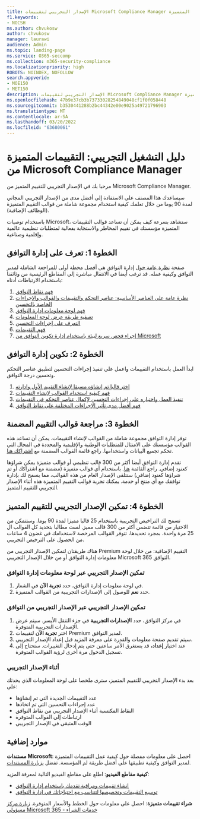 ```yaml
---
title: الإصدار التجريبي لتقييمات Microsoft Compliance Manager المتميزة
f1.keywords:
- NOCSH
ms.author: chvukosw
author: chvukosw
manager: laurawi
audience: Admin
ms.topic: landing-page
ms.service: O365-seccomp
ms.collection: m365-security-compliance
ms.localizationpriority: high
ROBOTS: NOINDEX, NOFOLLOW
search.appverid:
- MOE150
- MET150
description: الإصدار التجريبي لتقييمات Microsoft Compliance Manager المتميزة.
ms.openlocfilehash: 47b9e37cb3b73733028254849048cf1f0f058448
ms.sourcegitcommit: b3530441288b2bc44342e00e9025a49721796903
ms.translationtype: MT
ms.contentlocale: ar-SA
ms.lasthandoff: 03/20/2022
ms.locfileid: "63680061"
---
```

# <a name="trial-playbook-microsoft-compliance-manager-premium-assessments"></a>دليل التشغيل التجريبي: التقييمات المتميزة من Microsoft Compliance Manager

مرحبا بك في الإصدار التجريبي للتقييم المتميز من Microsoft Compliance Manager.

سيساعدك هذا المصنف على الاستفادة إلى أفضل مدى من الإصدار التجريبي المجاني لمدة 90 يوما من خلال تعلمك كيفية استخدام مجموعة شاملة من قوالب التقييم المتميزة (الوظائف الإضافية).

باستخدام توصيات Microsoft، ستشاهد بسرعة كيف يمكن أن تساعد قوالب التقييمات المتميزة مؤسستك في تقييم المخاطر والاستجابة بفعالية لمتطلبات تنظيمية عالمية وإقلمية وصناعية.

## <a name="step-1-get-to-know-compliance-manager"></a>الخطوة 1: تعرف على إدارة التوافق

صفحة [نظرة عامة حول](compliance-manager.md) إدارة التوافق هي أفضل محطة أولى للمراجعة الشاملة لمدير التوافق وكيفية عمله. قد ترغب أيضا في الانتقال مباشرة إلى المقاطع الرئيسية من وثائقنا باستخدام الارتباطات أدناه:

1. [فهم نقاط التوافق](compliance-manager.md#understanding-your-compliance-score)
1. [نظرة عامة على العناصر الأساسية: عناصر التحكم والتقييمات والقوالب والإجراءات الخاصة بالتحسين](compliance-manager.md#key-elements-controls-assessments-templates-improvement-actions)
1. [فهم لوحة معلومات إدارة التوافق](compliance-manager-setup.md#understand-the-compliance-manager-dashboard)
1. [تصفية طريقة عرض لوحة المعلومات](compliance-manager-setup.md#filtering-your-dashboard-view)
1. [التعرف على إجراءات التحسين](compliance-manager-setup.md#improvement-actions-page)
1. [فهم التقييمات](compliance-manager.md#assessments)
1. [إجراء فحص سريع لبيئة باستخدام إدارة تكوين التوافق من Microsoft](compliance-manager-mcca.md)

## <a name="step-2-configure-compliance-manager"></a>الخطوة 2: تكوين إدارة التوافق

ابدأ العمل باستخدام التقييمات واعمل على تنفيذ إجراءات التحسين لتطبيق عناصر التحكم وتحسين درجة التوافق.

1. [اختر قالبا تم إنشاؤه مسبقا لإنشاء التقييم الأول وإدارته](compliance-manager-assessments.md)
1. [فهم كيفية استخدام القوالب لإنشاء التقييمات](compliance-manager-templates.md)
1. [تنفيذ العمل واختباره على إجراءات التحسين لإكمال عناصر التحكم في التقييمات](compliance-manager-improvement-actions.md)
1. [فهم أفضل  مدى تأثير الإجراءات المختلفة على نقاط التوافق](compliance-score-calculation.md)

## <a name="step-3-review-included-assessment-templates"></a>الخطوة 3: مراجعة قوالب التقييم المضمنة

توفر إدارة التوافق مجموعة شاملة من القوالب لإنشاء التقييمات. يمكن أن تساعد هذه القوالب مؤسستك على الامتثال للمتطلبات الوطنية والإقليمية والمحددة في المجال التي تحكم تجميع البيانات واستخدامها. راجع قائمة القوالب المضمنة مع [اشتراكك هنا](/office365/servicedescriptions/microsoft-365-service-descriptions/microsoft-365-tenantlevel-services-licensing-guidance/microsoft-365-security-compliance-licensing-guidance#which-assessments-are-included-by-default-free-of-cost).

تقدم إدارة التوافق أيضا أكثر من 300 قالب تنظيمي أو قوالب متميزة يمكن شراؤها كعنود إضافي. راجع القائمة [هنا](compliance-manager-templates-list.md#premium-templates). باستخدام أي قوالب متميزة (مضمنة مع اشتراكك أو تم شراؤها كعنود إضافي) ستتلقى الإصدار العام من هذه القوالب، مما يسمح لك بإدارة توافقك مع أي منتج أو خدمة. يمكنك تجربة قوالب التقييم المتميزة هذه أثناء الإصدار التجريبي للتقييم المتميز.

## <a name="step-4-enable-the-premium-assessment-trial"></a>الخطوة 4: تمكين الإصدار التجريبي للتقييم المتميز

تسمح لك التراخيص التجريبية باستخدام 25 قالبا مميزا لمدة 90 يوما. وستتمكن من الاختيار من قائمة تتضمن أكثر من 300 قالب مميز. لست مطالبا بتحديد كل القوالب ال 25 مرة واحدة. بمجرد تحديدها، تتوفر القوالب المرخصة لاستخدامك في غضون 4 ساعات من الحصول على الترخيص التجريبي.

هناك طريقتان لتمكين الإصدار التجريبي من Premium التقييم الإضافية: من خلال لوحة معلومات إدارة التوافق أو من خلال الإصدار التجريبي Microsoft 365 التوافق.

### <a name="enable-trial-via-the-compliance-manager-dashboard"></a>تمكين الإصدار التجريبي عبر لوحة معلومات إدارة التوافق

1. في لوحة معلومات إدارة التوافق، حدد **تجربة الآن** في الشعار.
1. حدد **نعم** للوصول إلى الإصدارات التجريبية من القوالب المتميزة.

### <a name="enable-trial-via-the-compliance-trial"></a>تمكين الإصدار التجريبي عبر الإصدار التجريبي من التوافق

1. في مركز التوافق، حدد **الإصدارات التجريبية** في جزء التنقل الأيسر. سيتم عرض الإصدارات التجريبية المتوفرة.
1. اختر **تجربة الآن** لتقييمات Premium لمدير التوافق.
1. سيتم تقديم صفحة معلومات والقدرة على معرفة المزيد قبل إعداد الإصدار التجريبي.
1. عند اختيار **إعداد،** قد يستغرق الأمر ساعتين حتى يتم إدخال التغييرات. ستحتاج إلى تسجيل الدخول مرة أخرى لرؤية القوالب المتوفرة.

### <a name="during-the-trial"></a>أثناء الإصدار التجريبي

بعد بدء الإصدار التجريبي للتقييم المتميز، سترى ملخصا على لوحة المعلومات الذي يحدثك على:

- عدد التقييمات الجديدة التي تم إنشاؤها
- عدد إجراءات التحسين التي تم اتخاذها
- النقاط المكتسبة أثناء الإصدار التجريبي من نقاط التوافق
- ارتباطات إلى القوالب المتوفرة
- الوقت المتبقى في الإصدار التجريبي

## <a name="additional-resources"></a>موارد إضافية

**مستندات Microsoft**: احصل على معلومات مفصلة حول كيفية عمل التقييمات المتميزة لمدير التوافق وكيفية تطبيقها على أفضل طريقة لم المؤسسة. تفضل [بزيارة المستندات](compliance-manager-templates.md).

**كيفية مقاطع الفيديو**: اطلع على مقاطع الفيديو التالية لمعرفة المزيد:

- [إنشاء تقييمات ومراقبة تقدمك باستخدام إدارة التوافق](https://techcommunity.microsoft.com/t5/video-hub/create-assessments-and-monitor-your-progress-with-compliance/ba-p/1687992?search-action-id=375363186777&search-result-uid=1687992)
- [توسيع التقييمات وتخصيصها لتتناسب مع احتياجاتك في إدارة التوافق](https://techcommunity.microsoft.com/t5/video-hub/extend-and-customize-assessments-to-suit-your-needs-in/ba-p/1687991?search-action-id=375363186777&search-result-uid=1687991)

**شراء تقييمات متميزة**: احصل على معلومات حول الخطط والأسعار المتوفرة. [زيارة مركز مسؤولي Microsoft 365 - خدمات الشراء](https://admin.microsoft.com/#/catalog/offer-details/compliance-manager-premium-assessment-add-on/46E9BF2A-3C8D-4A69-A7E7-3DA04687636D)
